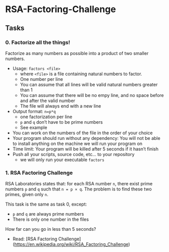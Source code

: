 # RSA-Factoring-Challenge

## Tasks

### 0. Factorize all the things!

Factorize as many numbers as possible into a product of two smaller numbers.

* Usage: `factors <file>`
	* where `<file>` is a file containing natural numbers to factor.
	* One number per line
	* You can assume that all lines will be valid natural numbers greater than 1
	* You can assume that there will be no empy line, and no space before and after the valid number
	* The file will always end with a new line
* Output format: `n=p*q`
	* one factorization per line
	* `p` and `q` don’t have to be prime numbers
	* See example
* You can work on the numbers of the file in the order of your choice
* Your program should run without any dependency: You will not be able to install anything on the machine we will run your program on
* Time limit: Your program will be killed after 5 seconds if it hasn’t finish
* Push all your scripts, source code, etc… to your repository
	* we will only run your executable `factors`


### 1. RSA Factoring Challenge

RSA Laboratories states that: for each RSA number `n`, there exist prime numbers `p` and `q` such that
`n = p × q`. The problem is to find these two primes, given only `n`.

This task is the same as task 0, except:
* `p` and `q` are always prime numbers
* There is only one number in the files

How far can you go in less than 5 seconds?

* Read: [RSA Factoring Challenge] (https://en.wikipedia.org/wiki/RSA_Factoring_Challenge)
